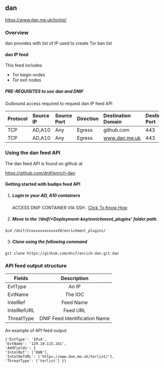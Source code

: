 ## dan   
  https://www.dan.me.uk/torlist/ 

### Overview
 dan provides with list of IP  used to create Tor ban list

#### dan IP feed
This feed includes
- Tor begin nodes
- Tor exit nodes

##### PRE-REQUISITES to use dan and DNIF  
Outbound access required to request dan IP feed API

| Protocol   | Source IP  | Source Port  | Direction	 | Destination Domain | Destination Port  |  
|:------------- |:-------------|:-------------|:-------------|:-------------|:-------------|  
| TCP | AD,A10 | Any | Egress	| github.com | 443 |
| TCP | AD,A10 | Any | Egress	| www.dan.me.uk | 443 | 

### Using the dan feed API
 The dan feed API is found on github at

https://github.com/dnif/enrich-dan

#### Getting started with badips feed API

1. #####    Login to your AD, A10 containers  
   ACCESS DNIF CONTAINER VIA SSH : [Click To Know How](https://dnif.it/docs/guides/tutorials/access-dnif-container-via-ssh.html)
2. #####    Move to the ‘/dnif/<Deployment-key/enrichment_plugins’ folder path.
```
$cd /dnif/CnxxxxxxxxxxxxV8/enrichment_plugins/
```
3. #####   Clone using the following command  
```  
git clone https://github.com/dnif/enrich-dan.git dan
```
### API feed output structure
  | Fields        | Description  |
| ------------- |:-------------:|
| EvtType      | An IP |
| EvtName      | The IOC      |
| IntelRef | Feed Name      |
| IntelRefURL | Feed URL      |
| ThreatType | DNIF Feed Identification Name |      

An example of API feed output
```
{'EvtType': 'IPv4',
'EvtName': '129.10.115.241',
'AddFields': {
'IntelRef': ['DAN'],
'IntelRefURL': ['https://www.dan.me.uk/torlist/'],
'ThreatType': ['torlist'] }}
```
